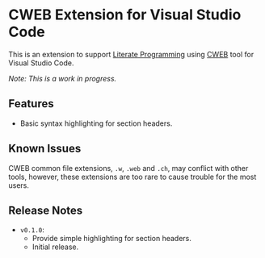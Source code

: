 # CWEB Extension for Visual Studio Code

This is an extension to support [Literate Programming](http://www.literateprogramming.com) using [CWEB](https://www-cs-faculty.stanford.edu/~knuth/cweb.html) tool for Visual Studio Code.

*Note: This is a work in progress.*

## Features

- Basic syntax highlighting for section headers.

## Known Issues

CWEB common file extensions, `.w`, `.web` and `.ch`, may conflict with other tools, however, these extensions are too rare to cause trouble for the most users.

## Release Notes

- `v0.1.0`:
  - Provide simple highlighting for section headers.
  - Initial release.
